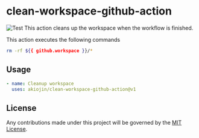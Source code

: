 # clean-workspace-github-action
![Test][0]
This action cleans up the workspace when the workflow is finished.

This action executes the following commands

```sh
rm -rf ${{ github.workspace }}/*
```

## Usage
```yml
- name: Cleanup workspace
  uses: akiojin/clean-workspace-github-action@v1
```

## License
Any contributions made under this project will be governed by the [MIT License][1].

[0]: https://github.com/akiojin/clean-workspace-github-action/actions/workflows/Test.yml/badge.svg
[1]: https://github.com/akiojin/clean-workspace-github-action/blob/main/LICENSE
